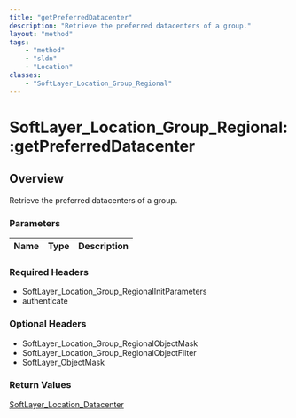 ```yaml
---
title: "getPreferredDatacenter"
description: "Retrieve the preferred datacenters of a group."
layout: "method"
tags:
    - "method"
    - "sldn"
    - "Location"
classes:
    - "SoftLayer_Location_Group_Regional"
---
```

# SoftLayer_Location_Group_Regional::getPreferredDatacenter
## Overview 
Retrieve the preferred datacenters of a group.

### Parameters 
|Name | Type | Description |
| --- | --- | --- |


### Required Headers
* SoftLayer_Location_Group_RegionalInitParameters
* authenticate

### Optional Headers
* SoftLayer_Location_Group_RegionalObjectMask
* SoftLayer_Location_Group_RegionalObjectFilter
* SoftLayer_ObjectMask

### Return Values
<a href='/reference/datatypes/SoftLayer_Location_Datacenter'>SoftLayer_Location_Datacenter </a>

